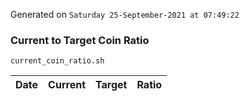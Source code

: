 Generated on `Saturday 25-September-2021 at 07:49:22`

### Current to Target Coin Ratio
`current_coin_ratio.sh`

Date|Current|Target|Ratio
---|---|---|---
